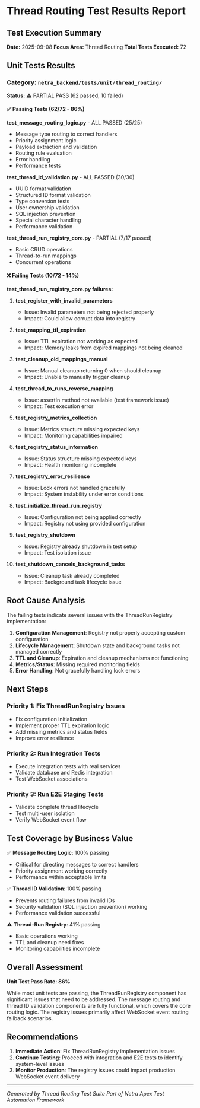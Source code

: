 # Thread Routing Test Results Report

## Test Execution Summary

**Date:** 2025-09-08
**Focus Area:** Thread Routing
**Total Tests Executed:** 72

## Unit Tests Results

### Category: `netra_backend/tests/unit/thread_routing/`

**Status:** ⚠️ PARTIAL PASS (62 passed, 10 failed)

#### ✅ Passing Tests (62/72 - 86%)

**test_message_routing_logic.py** - ALL PASSED (25/25)
- Message type routing to correct handlers
- Priority assignment logic
- Payload extraction and validation
- Routing rule evaluation
- Error handling
- Performance tests

**test_thread_id_validation.py** - ALL PASSED (30/30)
- UUID format validation
- Structured ID format validation
- Type conversion tests
- User ownership validation
- SQL injection prevention
- Special character handling
- Performance validation

**test_thread_run_registry_core.py** - PARTIAL (7/17 passed)
- Basic CRUD operations
- Thread-to-run mappings
- Concurrent operations

#### ❌ Failing Tests (10/72 - 14%)

**test_thread_run_registry_core.py failures:**

1. **test_register_with_invalid_parameters**
   - Issue: Invalid parameters not being rejected properly
   - Impact: Could allow corrupt data into registry

2. **test_mapping_ttl_expiration**
   - Issue: TTL expiration not working as expected
   - Impact: Memory leaks from expired mappings not being cleaned

3. **test_cleanup_old_mappings_manual**
   - Issue: Manual cleanup returning 0 when should cleanup
   - Impact: Unable to manually trigger cleanup

4. **test_thread_to_runs_reverse_mapping**
   - Issue: assertIn method not available (test framework issue)
   - Impact: Test execution error

5. **test_registry_metrics_collection**
   - Issue: Metrics structure missing expected keys
   - Impact: Monitoring capabilities impaired

6. **test_registry_status_information**
   - Issue: Status structure missing expected keys
   - Impact: Health monitoring incomplete

7. **test_registry_error_resilience**
   - Issue: Lock errors not handled gracefully
   - Impact: System instability under error conditions

8. **test_initialize_thread_run_registry**
   - Issue: Configuration not being applied correctly
   - Impact: Registry not using provided configuration

9. **test_registry_shutdown**
   - Issue: Registry already shutdown in test setup
   - Impact: Test isolation issue

10. **test_shutdown_cancels_background_tasks**
    - Issue: Cleanup task already completed
    - Impact: Background task lifecycle issue

## Root Cause Analysis

The failing tests indicate several issues with the ThreadRunRegistry implementation:

1. **Configuration Management**: Registry not properly accepting custom configuration
2. **Lifecycle Management**: Shutdown state and background tasks not managed correctly
3. **TTL and Cleanup**: Expiration and cleanup mechanisms not functioning
4. **Metrics/Status**: Missing required monitoring fields
5. **Error Handling**: Not gracefully handling lock errors

## Next Steps

### Priority 1: Fix ThreadRunRegistry Issues
- Fix configuration initialization
- Implement proper TTL expiration logic
- Add missing metrics and status fields
- Improve error resilience

### Priority 2: Run Integration Tests
- Execute integration tests with real services
- Validate database and Redis integration
- Test WebSocket associations

### Priority 3: Run E2E Staging Tests
- Validate complete thread lifecycle
- Test multi-user isolation
- Verify WebSocket event flow

## Test Coverage by Business Value

✅ **Message Routing Logic**: 100% passing
- Critical for directing messages to correct handlers
- Priority assignment working correctly
- Performance within acceptable limits

✅ **Thread ID Validation**: 100% passing
- Prevents routing failures from invalid IDs
- Security validation (SQL injection prevention) working
- Performance validation successful

⚠️ **Thread-Run Registry**: 41% passing
- Basic operations working
- TTL and cleanup need fixes
- Monitoring capabilities incomplete

## Overall Assessment

**Unit Test Pass Rate: 86%**

While most unit tests are passing, the ThreadRunRegistry component has significant issues that need to be addressed. The message routing and thread ID validation components are fully functional, which covers the core routing logic. The registry issues primarily affect WebSocket event routing fallback scenarios.

## Recommendations

1. **Immediate Action**: Fix ThreadRunRegistry implementation issues
2. **Continue Testing**: Proceed with integration and E2E tests to identify system-level issues
3. **Monitor Production**: The registry issues could impact production WebSocket event delivery

---

*Generated by Thread Routing Test Suite*
*Part of Netra Apex Test Automation Framework*
